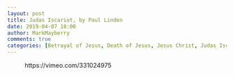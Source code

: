 ```yaml
---
layout: post
title: Judas Iscariot, by Paul Linden
date: 2019-04-07 18:00
author: MarkMayberry
comments: true
categories: [Betrayal of Jesus, Death of Jesus, Jesus Christ, Judas Iscariot, Video, Sermon]
---
```

<!-- wp:core-embed/vimeo {"url":"https://vimeo.com/331024975","type":"video","providerNameSlug":"vimeo","className":"wp-embed-aspect-4-3 wp-has-aspect-ratio"} -->
<figure class="wp-block-embed-vimeo wp-block-embed is-type-video is-provider-vimeo wp-embed-aspect-4-3 wp-has-aspect-ratio"><div class="wp-block-embed__wrapper">
https://vimeo.com/331024975
</div></figure>
<!-- /wp:core-embed/vimeo -->
